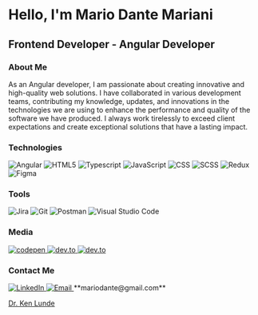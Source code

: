 <h1>Hello, I'm Mario Dante Mariani</h1>

<h2>Frontend Developer - Angular Developer</h2>

### About Me

As an Angular developer, I am passionate about creating innovative and high-quality web solutions. 
I have collaborated in various development teams, contributing my knowledge, updates, and innovations in the technologies we are using to enhance the performance and quality of the software we have produced.
I always work tirelessly to exceed client expectations and create exceptional solutions that have a lasting impact.

### Technologies
![Angular](https://img.shields.io/badge/-Angular-333333?style=flat&logo=angular)
![HTML5](https://img.shields.io/badge/-HTML5-333333?style=flat&logo=HTML5)
![Typescript](https://img.shields.io/badge/-Typescript-333333?style=flat&logo=typescript)
![JavaScript](https://img.shields.io/badge/-JavaScript-333333?style=flat&logo=javascript)
![CSS](https://img.shields.io/badge/-CSS-333333?style=flat&logo=CSS3&logoColor=1572B6)
![SCSS](https://img.shields.io/badge/-SCSS-333333?style=flat&logo=SASS&logoColor=CE6B9E)
![Redux](https://img.shields.io/badge/-Redux-333333?style=flat&logo=redux)
![Figma](https://img.shields.io/badge/-Figma-333333?style=flat&logo=figma)
<br/>

### Tools
![Jira](https://img.shields.io/badge/jira-%230A0FFF.svg?style=flat&logo=jira)
![Git](https://img.shields.io/badge/git-%23F05033.svg?style=flat&logo=git)
![Postman](https://img.shields.io/badge/Postman-FF6C37?style=flat&logo=postman)
![Visual Studio Code](https://img.shields.io/badge/Visual%20Studio%20Code-0078d7.svg?style=flat&logo=visual-studio-code)




<!--
<a href="https://www.atlassian.com/es/software/jira" target="_blank" rel="noreferrer"> <img src="https://www.vectorlogo.zone/logos/atlassian_jira/atlassian_jira-icon.svg" alt="git" width="40" height="40"/> </a>
<a href="https://git-scm.com/" target="_blank" rel="noreferrer"> <img src="https://www.vectorlogo.zone/logos/git-scm/git-scm-icon.svg" alt="git" width="40" height="40"/> </a>
<a href="https://www.postman.com/" target="_blank" rel="noreferrer"> <img src="https://www.vectorlogo.zone/logos/getpostman/getpostman-icon.svg" alt="git" width="40" height="40"/> </a>
<a href="https://code.visualstudio.com/" target="_blank" rel="noreferrer"> <img src="https://www.vectorlogo.zone/logos/visualstudio_code/visualstudio_code-icon.svg" alt="git" width="40" height="40"/> </a>
-->

### Media
<a href="https://codepen.io/mariodante"  target="_blank" rel="noreferrer" >
<img alt="codepen" src="https://img.shields.io/badge/Codepen-000000?style=flat&logo=codepen&logoColor=white">
</a>

<a href="https://dev.to/mariodante" target="blank">
<img alt="dev.to" src="https://img.shields.io/badge/dev.to-0A0A0A?style=flat&logo=dev.to&logoColor=white">
</a>

<a href="https://mariodante.medium.com/" target="blank">
<img alt="dev.to" src="https://img.shields.io/badge/Medium-12100E?style=flat&logo=medium&logoColor=white">
</a>

### Contact Me
<a href="https://www.linkedin.com/in/mario-dante-mariani/">
<img alt="LinkedIn" src="https://img.shields.io/badge/LinkedIn-Mario%20Mariani-blue?style=flat-square&logo=linkedin">
</a>
<a href="mailto:mariodante@gmail.com?subject=Github connection">
 <img alt="Email" src="https://img.shields.io/badge/Gmail-mariodante@gmail.com-blue?style=flat-square&logo=gmail">
</a>  
**mariodante@gmail.com**

[Dr. Ken Lunde](mailto:lunde@adobe.com?subject=[GitHub]%20Source%20Han%20Sans)


 

 <!--

  <br/>
  
  ![React](https://img.shields.io/badge/-React-333333?style=flat&logo=react)
  
  <br/>
  ![Node.js](https://img.shields.io/badge/-Node.js-333333?style=flat&logo=node.js)
  ![Express](https://img.shields.io/badge/-Express-333333?style=flat&logo=express)
  ![PostgreSQL](https://img.shields.io/badge/-PostgreSQL-333333?style=flat&logo=postgresql)
  ![Sequelize](https://img.shields.io/badge/-Sequelize-333333?style=flat&logo=sequelize)
  ![MongoDB](https://img.shields.io/badge/-MongoDB-333333?style=flat&logo=MongoDB)




<h3 align="left">Connect with me:</h3>
<p align="left">
<a href="https://linkedin.com/in/mario-dante-mariani" target="blank"><img src="https://raw.githubusercontent.com/rahuldkjain/github-profile-readme-generator/master/src/images/icons/Social/linked-in-alt.svg" alt="mario-dante-mariani" height="30" width="40" /></a>
<a href="https://medium.com/@mariodante" target="blank"><img align="center" src="https://raw.githubusercontent.com/rahuldkjain/github-profile-readme-generator/master/src/images/icons/Social/medium.svg" alt="@mariodante" height="30" width="40" /></a>
 

 
<a href="https://codepen.io/mariodante" target="blank"><img align="center" src="https://raw.githubusercontent.com/rahuldkjain/github-profile-readme-generator/master/src/images/icons/Social/codepen.svg" alt="mariodante" height="30" width="40" /></a>
<a href="https://dev.to/mariodante" target="blank"><img align="center" src="https://raw.githubusercontent.com/rahuldkjain/github-profile-readme-generator/master/src/images/icons/Social/devto.svg" alt="mariodante" height="30" width="40" /></a>
<a href="https://codesandbox.com/mariodante" target="blank"><img align="center" src="https://raw.githubusercontent.com/rahuldkjain/github-profile-readme-generator/master/src/images/icons/Social/codesandbox.svg" alt="mariodante" height="30" width="40" /></a>
<a href="https://www.hackerrank.com/mariodante" target="blank"><img align="center" src="https://raw.githubusercontent.com/rahuldkjain/github-profile-readme-generator/master/src/images/icons/Social/hackerrank.svg" alt="mariodante" height="30" width="40" /></a>

</p>

<h3 align="left">Languages:</h3>
<p align="left">
  <a href="https://angular.io" target="_blank" rel="noreferrer"> <img src="https://angular.io/assets/images/logos/angular/angular.svg" alt="angular" width="40" height="40"/> </a>
  <a href="https://www.w3.org/html/" target="_blank" rel="noreferrer"> <img src="https://raw.githubusercontent.com/devicons/devicon/master/icons/html5/html5-original-wordmark.svg" alt="html5" width="40" height="40"/> </a> 
  <a href="https://developer.mozilla.org/en-US/docs/Web/JavaScript" target="_blank" rel="noreferrer"> <img src="https://raw.githubusercontent.com/devicons/devicon/master/icons/javascript/javascript-original.svg" alt="javascript" width="40" height="40"/> </a> <a href="https://sass-lang.com" target="_blank" rel="noreferrer"> <img src="https://raw.githubusercontent.com/devicons/devicon/master/icons/sass/sass-original.svg" alt="sass" width="40" height="40"/> </a> 
  <a href="https://www.typescriptlang.org/" target="_blank" rel="noreferrer"> <img src="https://raw.githubusercontent.com/devicons/devicon/master/icons/typescript/typescript-original.svg" alt="typescript" width="40" height="40"/> </a>
  <a href="https://developer.mozilla.org/es/docs/Web/CSS" target="_blank" rel="noreferrer"> <img src="https://www.vectorlogo.zone/logos/w3_css/w3_css-official.svg" alt="git" width="40" height="40"/> </a>
</p>

<h3 align="left">Tools:</h3>
<p align="left">
<a href="https://www.atlassian.com/es/software/jira" target="_blank" rel="noreferrer"> <img src="https://www.vectorlogo.zone/logos/atlassian_jira/atlassian_jira-icon.svg" alt="git" width="40" height="40"/> </a>
<a href="https://git-scm.com/" target="_blank" rel="noreferrer"> <img src="https://www.vectorlogo.zone/logos/git-scm/git-scm-icon.svg" alt="git" width="40" height="40"/> </a>
<a href="https://www.postman.com/" target="_blank" rel="noreferrer"> <img src="https://www.vectorlogo.zone/logos/getpostman/getpostman-icon.svg" alt="git" width="40" height="40"/> </a>
<a href="https://code.visualstudio.com/" target="_blank" rel="noreferrer"> <img src="https://www.vectorlogo.zone/logos/visualstudio_code/visualstudio_code-icon.svg" alt="git" width="40" height="40"/> </a>
</p>
-->
